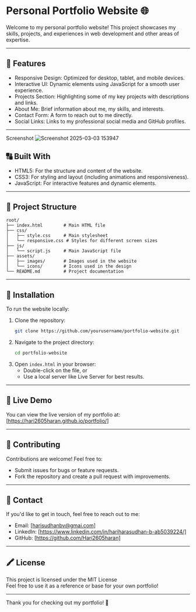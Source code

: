 # Personal Portfolio Website 🌐

Welcome to my personal portfolio website! This project showcases my skills, projects, and experiences in web development and other areas of expertise.

---

## 🚀 Features

- Responsive Design: Optimized for desktop, tablet, and mobile devices.
- Interactive UI: Dynamic elements using JavaScript for a smooth user experience.
- Projects Section: Highlighting some of my key projects with descriptions and links.
- About Me: Brief information about me, my skills, and interests.
- Contact Form: A form to reach out to me directly.
- Social Links: Links to my professional social media and GitHub profiles.

---
Screenshot
![Screenshot 2025-03-03 153947](https://github.com/user-attachments/assets/095bbe64-e037-4918-b24f-d9c916f5f674)


## 🔠 Built With

- HTML5: For the structure and content of the website.
- CSS3: For styling and layout (including animations and responsiveness).
- JavaScript: For interactive features and dynamic elements.

---

## 📂 Project Structure

```plaintext
root/
├── index.html        # Main HTML file
├── css/
│   ├── style.css     # Main stylesheet
│   └── responsive.css # Styles for different screen sizes
├── js/
│   └── script.js     # Main JavaScript file
├── assets/
│   ├── images/       # Images used in the website
│   └── icons/        # Icons used in the design
└── README.md         # Project documentation
```

---

## 🔧 Installation

To run the website locally:

1. Clone the repository:
   ```bash
   git clone https://github.com/yourusername/portfolio-website.git
   ```
2. Navigate to the project directory:
   ```bash
   cd portfolio-website
   ```
3. Open `index.html` in your browser:
   - Double-click on the file, or
   - Use a local server like Live Server for best results.

---

## 🌟 Live Demo

You can view the live version of my portfolio at:  
[https://hari2605haran.github.io/portfolio/]

---

## 🤝 Contributing

Contributions are welcome! Feel free to:

- Submit issues for bugs or feature requests.
- Fork the repository and create a pull request with improvements.

---

## 📨 Contact

If you'd like to get in touch, feel free to reach out to me:

- Email: [harisudhanbv@gmai.com]  
- LinkedIn: [https://www.linkedin.com/in/hariharasudhan-b-ab5039224/]  
- GitHub: [https://github.com/Hari2605haran]

---

## 🖍️ License

This project is licensed under the MIT License  
Feel free to use it as a reference or base for your own portfolio!

---

Thank you for checking out my portfolio! 🎉

